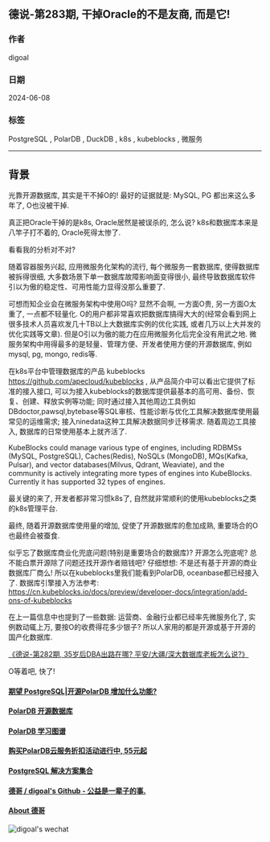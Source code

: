 ## 德说-第283期, 干掉Oracle的不是友商, 而是它!   
                     
### 作者                                            
digoal                                            
                                            
### 日期                                            
2024-06-08                                  
                                            
### 标签                           
PostgreSQL , PolarDB , DuckDB , k8s , kubeblocks , 微服务                
                                            
----                                            
                                            
## 背景    
  
光靠开源数据库, 其实是干不掉O的! 最好的证据就是: MySQL, PG 都出来这么多年了, O也没被干掉.    
  
真正把Oracle干掉的是k8s, Oracle居然是被误杀的, 怎么说?  k8s和数据库本来是八竿子打不着的, Oracle死得太惨了.    
  
看看我的分析对不对?   
  
随着容器服务兴起, 应用微服务化架构的流行, 每个微服务一套数据库, 使得数据库被拆得很细, 大多数场景下单一数据库故障影响面变得很小, 最终导致数据库软件引以为傲的稳定性、可用性能力显得没那么重要了.    
  
可想而知企业会在微服务架构中使用O吗? 显然不会啊, 一方面O贵, 另一方面O太重了, 一点都不轻量化. O的用户都非常喜欢把数据库搞得大大的(经常会看到网上很多技术人员喜欢发几十TB以上大数据库实例的优化实践, 或者几万以上大并发的优化实践等文章). 但是O引以为傲的能力在应用微服务化后完全没有用武之地. 微服务架构中用得最多的是轻量、管理方便、开发者使用方便的开源数据库, 例如mysql, pg, mongo, redis等.     
  
在k8s平台中管理数据库的产品 kubeblocks https://github.com/apecloud/kubeblocks  , 从产品简介中可以看出它提供了标准的接入接口, 可以为接入kubeblocks的数据库提供最基本的高可用、备份、恢复、创建、释放实例等功能; 同时通过接入其他周边工具例如DBdoctor,pawsql,bytebase等SQL审核、性能诊断与优化工具解决数据库使用最常见的运维需求; 接入ninedata这种工具解决数据同步迁移需求.  随着周边工具接入, 数据库的日常使用基本上就齐活了.    
  
KubeBlocks could manage various type of engines, including RDBMSs (MySQL, PostgreSQL), Caches(Redis), NoSQLs (MongoDB), MQs(Kafka, Pulsar), and vector databases(Milvus, Qdrant, Weaviate), and the community is actively integrating more types of engines into KubeBlocks. Currently it has supported 32 types of engines.  
  
最关键的来了, 开发者都非常习惯k8s了, 自然就非常顺利的使用kubeblocks之类的k8s管理平台.    
  
最终, 随着开源数据库使用量的增加, 促使了开源数据库的愈加成熟, 重要场合的O也最终会被蚕食.    
  
似乎忘了数据库商业化兜底问题(特别是重要场合的数据库)? 开源怎么兜底呢? 总不能白票开源除了问题还找开源作者赔钱吧? 仔细想想: 不是还有基于开源的商业数据库厂商么!  所以在kubeblocks里我们能看到PolarDB, oceanbase都已经接入了.   数据库引擎接入方法参考: https://cn.kubeblocks.io/docs/preview/developer-docs/integration/add-ons-of-kubeblocks     
  
在上一篇信息中也提到了一些数据: 运营商、金融行业都已经率先微服务化了, 实例数动辄上万, 要按O的收费得花多少银子? 所以人家用的都是开源或基于开源的国产化数据库.    
  
[《德说-第282期, 35岁后DBA出路在哪? 平安/大疆/深大数据库老板怎么说?》](../202406/20240605_01.md)    
  
O等着吧, 快了!     
  
  
  
#### [期望 PostgreSQL|开源PolarDB 增加什么功能?](https://github.com/digoal/blog/issues/76 "269ac3d1c492e938c0191101c7238216")
  
  
#### [PolarDB 开源数据库](https://openpolardb.com/home "57258f76c37864c6e6d23383d05714ea")
  
  
#### [PolarDB 学习图谱](https://www.aliyun.com/database/openpolardb/activity "8642f60e04ed0c814bf9cb9677976bd4")
  
  
#### [购买PolarDB云服务折扣活动进行中, 55元起](https://www.aliyun.com/activity/new/polardb-yunparter?userCode=bsb3t4al "e0495c413bedacabb75ff1e880be465a")
  
  
#### [PostgreSQL 解决方案集合](../201706/20170601_02.md "40cff096e9ed7122c512b35d8561d9c8")
  
  
#### [德哥 / digoal's Github - 公益是一辈子的事.](https://github.com/digoal/blog/blob/master/README.md "22709685feb7cab07d30f30387f0a9ae")
  
  
#### [About 德哥](https://github.com/digoal/blog/blob/master/me/readme.md "a37735981e7704886ffd590565582dd0")
  
  
![digoal's wechat](../pic/digoal_weixin.jpg "f7ad92eeba24523fd47a6e1a0e691b59")
  
